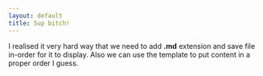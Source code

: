 ```yaml
---
layout: default
title: Sup bitch!
---
```


I realised it very hard way that we need to add **.md** extension and save file in-order for it to display.
Also we can use the template to put content in a proper order I guess.
